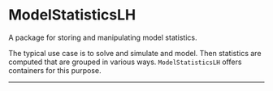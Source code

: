# ModelStatisticsLH

A package for storing and manipulating model statistics.

The typical use case is to solve and simulate and model. Then statistics are computed that are grouped in various ways. `ModelStatisticsLH` offers containers for this purpose.

------------